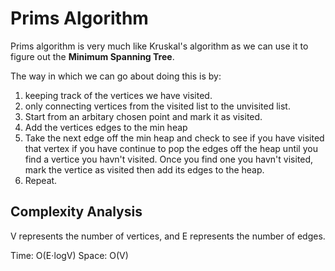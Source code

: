 # Prims Algorithm

Prims algorithm is very much like Kruskal's algorithm as we can use it to figure
out the **Minimum Spanning Tree**.

The way in which we can go about doing this is by:
1. keeping track of the vertices we have visited.
2. only connecting vertices from the visited list to the unvisited list.
3. Start from an arbitary chosen point and mark it as visited.
4. Add the vertices edges to the min heap
5. Take the next edge off the min heap and check to see if you have visited
that vertex if you have continue to pop the edges off the heap until you find
a vertice you havn't visited. Once you find one you havn't visited, mark the vertice
as visited then add its edges to the heap. 
6. Repeat.

## Complexity Analysis
V represents the number of vertices, and E represents the number of edges.

Time: O(E⋅logV)
Space: O(V)
